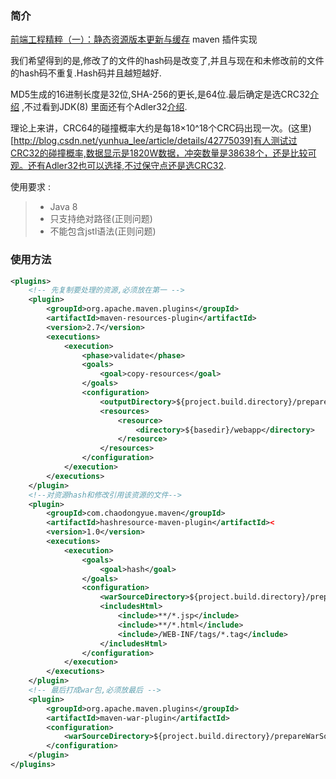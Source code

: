 ### 简介
[前端工程精粹（一）：静态资源版本更新与缓存](http://www.infoq.com/cn/articles/front-end-engineering-and-performance-optimization-part1) maven 插件实现

我们希望得到的是,修改了的文件的hash码是改变了,并且与现在和未修改前的文件的hash码不重复.Hash码并且越短越好.

MD5生成的16进制长度是32位,SHA-256的更长,是64位.最后确定是选CRC32[介绍](https://zh.wikipedia.org/wiki/%E5%BE%AA%E7%92%B0%E5%86%97%E9%A4%98%E6%A0%A1%E9%A9%97) ,不过看到JDK(8) 里面还有个Adler32[介绍](https://en.wikipedia.org/wiki/Adler-32).

理论上来讲，CRC64的碰撞概率大约是每18×10^18个CRC码出现一次。(这里)[http://blog.csdn.net/yunhua_lee/article/details/42775039]有人测试过CRC32的碰撞概率,数据显示是1820W数据，冲突数量是38638个，还是比较可观。还有Adler32也可以选择,不过保守点还是选CRC32.

使用要求 :
> * Java 8
> * 只支持绝对路径(正则问题)
> * 不能包含jstl语法(正则问题)

### 使用方法
```xml
<plugins>
    <!-- 先复制要处理的资源,必须放在第一 -->
    <plugin>
        <groupId>org.apache.maven.plugins</groupId>
        <artifactId>maven-resources-plugin</artifactId>
        <version>2.7</version>
        <executions>
            <execution>
                <phase>validate</phase>
                <goals>
                    <goal>copy-resources</goal>
                </goals>
                <configuration>
                    <outputDirectory>${project.build.directory}/prepareWarSource</outputDirectory>
                    <resources>
                        <resource>
                            <directory>${basedir}/webapp</directory>
                        </resource>
                    </resources>
                </configuration>
            </execution>
        </executions>
    </plugin>
    <!--对资源hash和修改引用该资源的文件-->
    <plugin>
        <groupId>com.chaodongyue.maven</groupId>
        <artifactId>hashresource-maven-plugin</artifactId><
        <version>1.0</version>
        <executions>
            <execution>
                <goals>
                    <goal>hash</goal>
                </goals>
                <configuration>
                    <warSourceDirectory>${project.build.directory}/prepareWarSource</warSourceDirectory>
                    <includesHtml>
                        <include>**/*.jsp</include>
                        <include>**/*.html</include>
                        <include>/WEB-INF/tags/*.tag</include>
                    </includesHtml>
                </configuration>
            </execution>
        </executions>
    </plugin>
    <!-- 最后打成war包,必须放最后 -->
    <plugin>
        <groupId>org.apache.maven.plugins</groupId>
        <artifactId>maven-war-plugin</artifactId>
        <configuration>
            <warSourceDirectory>${project.build.directory}/prepareWarSource</warSourceDirectory>
        </configuration>
    </plugin>
</plugins>
```
